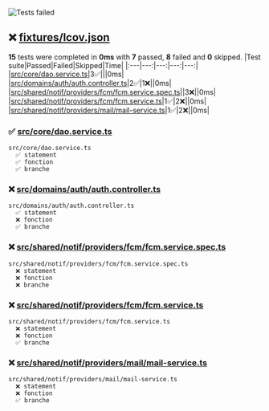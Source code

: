![Tests failed](https://img.shields.io/badge/tests-7%20passed%2C%208%20failed-critical)
## ❌ <a id="user-content-r0" href="#r0">fixtures/lcov.json</a>
**15** tests were completed in **0ms** with **7** passed, **8** failed and **0** skipped.
|Test suite|Passed|Failed|Skipped|Time|
|:---|---:|---:|---:|---:|
|[src/core/dao.service.ts](#r0s0)|3✅|||0ms|
|[src/domains/auth/auth.controller.ts](#r0s1)|2✅|1❌||0ms|
|[src/shared/notif/providers/fcm/fcm.service.spec.ts](#r0s2)||3❌||0ms|
|[src/shared/notif/providers/fcm/fcm.service.ts](#r0s3)|1✅|2❌||0ms|
|[src/shared/notif/providers/mail/mail-service.ts](#r0s4)|1✅|2❌||0ms|
### ✅ <a id="user-content-r0s0" href="#r0s0">src/core/dao.service.ts</a>
```
src/core/dao.service.ts
  ✅ statement
  ✅ fonction
  ✅ branche
```
### ❌ <a id="user-content-r0s1" href="#r0s1">src/domains/auth/auth.controller.ts</a>
```
src/domains/auth/auth.controller.ts
  ✅ statement
  ❌ fonction
  ✅ branche
```
### ❌ <a id="user-content-r0s2" href="#r0s2">src/shared/notif/providers/fcm/fcm.service.spec.ts</a>
```
src/shared/notif/providers/fcm/fcm.service.spec.ts
  ❌ statement
  ❌ fonction
  ❌ branche
```
### ❌ <a id="user-content-r0s3" href="#r0s3">src/shared/notif/providers/fcm/fcm.service.ts</a>
```
src/shared/notif/providers/fcm/fcm.service.ts
  ❌ statement
  ❌ fonction
  ✅ branche
```
### ❌ <a id="user-content-r0s4" href="#r0s4">src/shared/notif/providers/mail/mail-service.ts</a>
```
src/shared/notif/providers/mail/mail-service.ts
  ❌ statement
  ❌ fonction
  ✅ branche
```